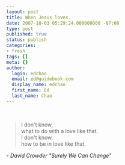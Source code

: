 ```yaml
---
layout: post
title: When Jesus loves.
date: 2007-10-03 05:29:24.000000000 -07:00
type: post
published: true
status: publish
categories:
- fresh
tags: []
meta: {}
author:
  login: edchao
  email: ed@guidebook.com
  display_name: edchao
  first_name: Ed
  last_name: Chao
---
```

<br />
<blockquote><p>I don't know,<br />
what to do with a love like that.<br />
I don't know,<br />
how to be in love like that.</p></blockquote>
<p><em>- David Crowder "Surely We Can Change"</em></p>
